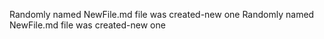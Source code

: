 Randomly named NewFile.md file was created-new one
Randomly named NewFile.md file was created-new one
